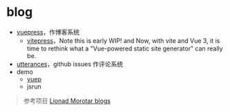 # blog

- [vuepress](https://vuepress.vuejs.org/)，作博客系统
    - [vitepress](https://github.com/vuejs/vitepress)，Note this is early WIP! and Now, with vite and Vue 3, it is time to rethink what a "Vue-powered static site generator" can really be.
- [utterances](https://utteranc.es/)，github issues 作评论系统
- demo
    - [vuep](https://github.com/qingwei-li/vuep.run) 
    - jsrun

> 参考项目 
> [Lionad Morotar blogs](https://github.com/Lionad-Morotar/blogs)